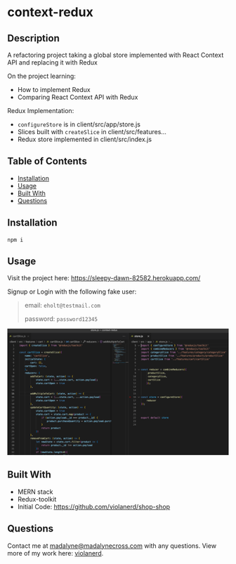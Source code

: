# context-redux

## Description 
A refactoring project taking a global store implemented with React Context API and replacing it with Redux

On the project learning: 
* How to implement Redux
* Comparing React Context API with Redux 

Redux Implementation:
* ```configureStore``` is in client/src/app/store.js
* Slices built with ```createSlice``` in client/src/features...
* Redux store implemented in client/src/index.js

## Table of Contents
* [Installation](#installation)
* [Usage](#usage)
* [Built With](#built-with)
* [Questions](#questions)

## Installation
~~~
npm i
~~~
## Usage

Visit the project here: https://sleepy-dawn-82582.herokuapp.com/

Signup or Login with the following fake user:
> email: `eholt@testmail.com`
>
> password: `password12345`


![Example of my redux code for cart slice and the store](./Redux.png)

## Built With
* MERN stack
* Redux-toolkit
* Initial Code: https://github.com/violanerd/shop-shop


## Questions

Contact me at madalyne@madalynecross.com with any questions. View more of my work here: [violanerd](https://github.com/violanerd).